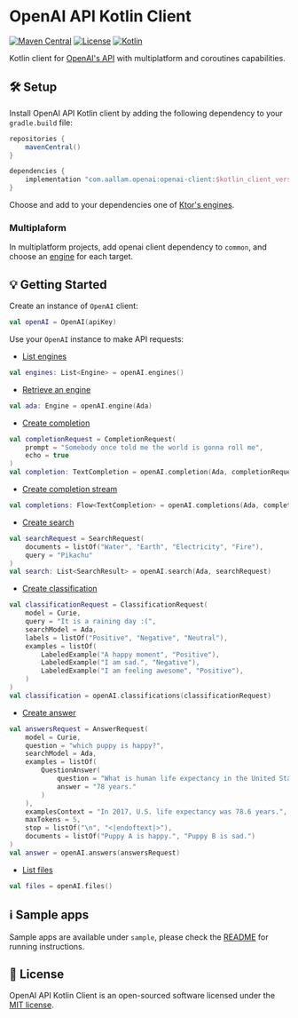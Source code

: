 # OpenAI API Kotlin Client

[![Maven Central](https://img.shields.io/maven-central/v/com.aallam.openai/openai-client?color=blue&label=Download)](https://search.maven.org/artifact/com.aallam.openai/openai-client)
[![License](https://img.shields.io/github/license/Aallam/openai-kotlin?color=yellow)](LICENSE.md)
[![Kotlin](https://img.shields.io/badge/kotlin-1.6.21-blue.svg?logo=kotlin)](https://kotlinlang.org/docs/releases.html#release-details)

Kotlin client for [OpenAI's API](https://beta.openai.com/docs/api-reference) with multiplatform and coroutines capabilities. 

## 🛠 Setup

Install OpenAI API Kotlin client by adding the following dependency to your `gradle.build` file:

```groovy
repositories {
    mavenCentral()
}

dependencies {
    implementation "com.aallam.openai:openai-client:$kotlin_client_version"
}
```
Choose and add to your dependencies one of [Ktor's engines](https://ktor.io/docs/http-client-engines.html).

### Multiplaform
In multiplatform projects, add openai client dependency to `common`, and choose an [engine](https://ktor.io/docs/http-client-engines.html) for each target.

## 💡 Getting Started

Create an instance of `OpenAI` client:
```kotlin
val openAI = OpenAI(apiKey)
```
Use your `OpenAI` instance to make API requests:
* [List engines](https://beta.openai.com/docs/api-reference/engines/list)
```kotlin
val engines: List<Engine> = openAI.engines()
```
* [Retrieve an engine](https://beta.openai.com/docs/api-reference/engines/retrieve)
```kotlin
val ada: Engine = openAI.engine(Ada)
```
* [Create completion](https://beta.openai.com/docs/api-reference/completions/create)
```kotlin
val completionRequest = CompletionRequest(
    prompt = "Somebody once told me the world is gonna roll me",
    echo = true
)
val completion: TextCompletion = openAI.completion(Ada, completionRequest)
```
* [Create completion stream](https://beta.openai.com/docs/api-reference/completions/create-via-get)
```kotlin
val completions: Flow<TextCompletion> = openAI.completions(Ada, completionRequest)
```
* [Create search](https://beta.openai.com/docs/api-reference/searches/create)
```kotlin
val searchRequest = SearchRequest(
    documents = listOf("Water", "Earth", "Electricity", "Fire"),
    query = "Pikachu"
)
val search: List<SearchResult> = openAI.search(Ada, searchRequest)
```
* [Create classification](https://beta.openai.com/docs/api-reference/classifications/create)
```kotlin
val classificationRequest = ClassificationRequest(
    model = Curie,
    query = "It is a raining day :(",
    searchModel = Ada,
    labels = listOf("Positive", "Negative", "Neutral"),
    examples = listOf(
        LabeledExample("A happy moment", "Positive"),
        LabeledExample("I am sad.", "Negative"),
        LabeledExample("I am feeling awesome", "Positive"),
    )
)
val classification = openAI.classifications(classificationRequest)
```
* [Create answer](https://beta.openai.com/docs/api-reference/answers/create)
```kotlin
val answersRequest = AnswerRequest(
    model = Curie,
    question = "which puppy is happy?",
    searchModel = Ada,
    examples = listOf(
        QuestionAnswer(
            question = "What is human life expectancy in the United States?",
            answer = "78 years."
        )
    ),
    examplesContext = "In 2017, U.S. life expectancy was 78.6 years.",
    maxTokens = 5,
    stop = listOf("\n", "<|endoftext|>"),
    documents = listOf("Puppy A is happy.", "Puppy B is sad.")
)
val answer = openAI.answers(answersRequest)
```
* [List files](https://beta.openai.com/docs/api-reference/files/list)
````kotlin
val files = openAI.files()
````

## ℹ️ Sample apps

Sample apps are available under `sample`, please check the [README](sample/README.md) for running instructions.

## 📄 License

OpenAI API Kotlin Client is an open-sourced software licensed under the [MIT license](LICENSE.md).
